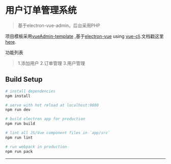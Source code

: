 # 用户订单管理系统

> 基于electron-vue-admin，后台采用PHP 

项目模板采用[vueAdmin-template](https://github.com/PanJiaChen/vueAdmin-template) ,基于[electron-vue](https://github.com/SimulatedGREG/electron-vue) using [vue-cli](https://github.com/vuejs/vue-cli).文档戳这里 [here](https://simulatedgreg.gitbooks.io/electron-vue/content/index.html).

功能列表
> 1.添加用户
> 2.订单管理
> 3.用户管理
## Build Setup

``` bash
# install dependencies
npm install

# serve with hot reload at localhost:9080
npm run dev

# build electron app for production
npm run build

# lint all JS/Vue component files in `app/src`
npm run lint

# run webpack in production
npm run pack
```
---


